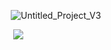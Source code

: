 ‎ ‎ ‎ ‎ ‎ ‎ ‎ ‎ ‎ ‎ ‎ ‎ ‎ ‎ ‎ ‎ ‎ ‎  ‎ ‎  ‎ ‎  ‎‎‎ ‎ ‎ ‎ ‎ ‎ ‎ ‎ ‎ ![Untitled_Project_V3](https://github.com/user-attachments/assets/3c0fc6ad-ef7a-49d9-b1e7-beb9c421151d)

‎ ‎ ‎ ‎ ‎ ‎ ‎ ‎ ‎ ‎ ‎ ‎ ‎ ‎ ‎ ‎ ‎ ‎ ‎ ‎ ‎ ‎ ‎ ‎ ‎ ‎ ‎ ‎ ‎ ‎ ‎ ‎   ![](https://komarev.com/ghpvc/?username=20waystokillsomeone&color=1c7293&label=freakshow&style=plastic&abbreviated=true)‎ 
 

 
